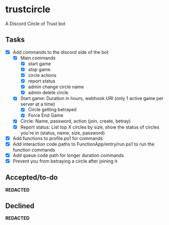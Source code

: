 # trustcircle
A Discord Circle of Trust bot

## Tasks

* [X] Add commands to the discord side of the bot
  * [x] Main commands
    * [x] start game
    * [x] stop game
    * [x] circle actions
    * [x] report status
    * [x] admin change circle name
    * [x] admin delete circle
  * [x] Start game: Duration in hours, webhook URI (only 1 active game per server at a time)
    * [x] Circle getting betrayed
    * [x] Force End Game
  * [x] Circle: Name, password, action (join, create, betray)
  * [x] Report status: List top X circles by size, show the status of circles you're in (status, name, size, password)
* [x] Add functions to profile.ps1 for commands
* [x] Add interaction code paths to FunctionApp/entry/run.ps1 to run the function commands
* [x] Add queue code path for longer duration commands
* [x] Prevent you from betraying a circle after joining it

## Accepted/to-do
**REDACTED**

## Declined
**REDACTED**
